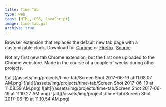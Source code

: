```yaml
---
title: Time Tab
type: web
tags: [HTML, CSS, JavaScript]
image: time-tab.gif
archive: true
---
```

Browser extension that replaces the default new tab page with a customizable clock. Download for [Chrome](https://chrome.google.com/webstore/detail/time-tab/fdjemjfcplhejdekgjbdjjobbkipoddd) or [Firefox](https://addons.mozilla.org/en-US/firefox/addon/time-tab/). [Source](https://github.com/nathanwentworth/time-tab)

Not my first new tab Chrome extension, but the first one uploaded to the Chrome webstore. Made in the course of a couple of weeks during other projects.

![alt](/assets/img/projects/time-tab/Screen Shot 2017-06-19 at 11.08.07 AM.png)
![alt](/assets/img/projects/time-tab/Screen Shot 2017-06-19 at 11.08.59 AM.png)
![alt](/assets/img/projects/time-tab/Screen Shot 2017-06-19 at 11.10.27 AM.png)
![alt](/assets/img/projects/time-tab/Screen Shot 2017-06-19 at 11.10.54 AM.png)